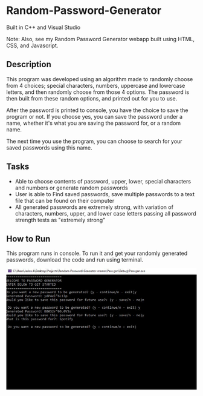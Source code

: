# Random-Password-Generator
Built in C++ and Visual Studio

Note: Also, see my Random Password Generator webapp built using HTML, CSS, and Javascript.

## Description
This program was developed using an algorithm made to randomly choose from 4 choices; special characters, numbers, uppercase and lowercase letters, and then randomly choose from those 4 options. The password is then built from these random options, and printed out for you to use.

After the password is printed to console, you have the choice to save the program or not. If you choose yes, you can save the password under a name, whether it's what you are saving the password for, or a random name. 

The next time you use the program, you can choose to search for your saved passwords using this name. 

## Tasks 
- Able to choose contents of password, upper, lower, special characters and numbers or generate random passwords  
- User is able to Find saved passwords, save multiple passwords to a text file that can be found on their computer  
- All generated passwords are extremely strong, with variation of characters, numbers, upper, and lower case letters passing all password strength tests as "extremely strong"


## How to Run
This program runs in console. To run it and get your randomly generated passwords, download the code and run using terminal.

![Random Password Generator image](https://github.com/JadeAnt/Random-Password-Generator/blob/master/Password%20Generator.JPG)
